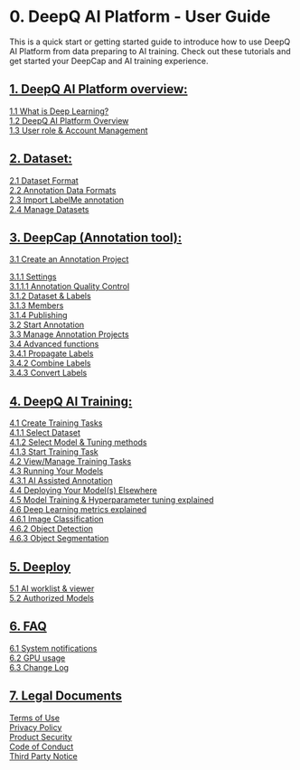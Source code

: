 # 0. DeepQ AI Platform - User Guide

This is a quick start or getting started guide to introduce how to use DeepQ AI Platform from data preparing to AI training. Check out these tutorials and get started your DeepCap and AI training experience.

## [1. DeepQ AI Platform overview:](working-flow-1/)

[1.1 What is Deep Learning?\
](working-flow-1/what-is-deep-learning.md)[1.2 DeepQ AI Platform Overview\
](working-flow-1/deepcap-main-page-introduction.md)[1.3 User role & Account Management](working-flow-1/untitled-1.md)

## [2. Dataset:](dataset/)

[2.1 Dataset Format\
](dataset/upload-dataset.md)[2.2 Annotation Data Formats\
](dataset/annotation-data-formats.md)[2.3 Import LabelMe annotation\
](dataset/import-labelme-annotation.md)[2.4 Manage Datasets](dataset/untitled.md)

## [3. DeepCap (Annotation tool):](working-flow/)

[3.1 Create an Annotation Project](broken-reference/)

[3.1.1 Settings\
](broken-reference/)[3.1.1.1 Annotation Quality Control\
](broken-reference/)[3.1.2 Dataset & Labels\
](broken-reference/)[3.1.3 Members\
](broken-reference/)[3.1.4 Publishing\
](broken-reference/)[3.2 Start Annotation\
](working-flow/start-annotation.md)[3.3 Manage Annotation Projects\
](working-flow/manage-annotation-projects.md)[3.4 Advanced functions](working-flow/advanced-annotation-features.md)\
[3.4.1 Propagate Labels\
](working-flow/advanced-annotation-features.md#3-4-1-propagate-labels)[3.4.2 Combine Labels\
](working-flow/advanced-annotation-features.md#3-4-2-combine-labels)[3.4.3 Convert Labels](working-flow/advanced-annotation-features.md#3-4-3-convert-labels)

## [4. DeepQ AI Training:](account-management/)

[4.1 Create Training Tasks\
](account-management/create-training-tasks/)[4.1.1 Select Dataset\
](account-management/create-training-tasks/1.-select-dataset.md)[4.1.2 Select Model & Tuning methods\
](account-management/create-training-tasks/2.-select-model.md)[4.1.3 Start Training Task\
](account-management/create-training-tasks/3.-start-task.md)[4.2 View/Manage Training Tasks\
](account-management/manage-training-tasks.md)[4.3 Running Your Models\
](account-management/running-your-models/)[4.3.1 AI Assisted Annotation\
](account-management/running-your-models/ai-assisted-annotation.md)[4.4 Deploying Your Model(s) Elsewhere\
](account-management/how-to-test-the-model-on-your-machine.md)[4.5 Model Training & Hyperparameter tuning explained\
](account-management/model-training-and-hyperparameter-tuning-explained.md)[4.6 Deep Learning metrics explained](account-management/deep-learning-metrics-explained/)\
[4.6.1 Image Classification\
](account-management/deep-learning-metrics-explained/multi-class-classification.md)[4.6.2 Object Detection\
](account-management/deep-learning-metrics-explained/object-detection.md)[4.6.3 Object Segmentation](account-management/deep-learning-metrics-explained/object-segmentation.md)

## [5. Deeploy](5.-deeploy)

[5.1 AI worklist & viewer\
](5.-deeploy/5.1-ai-worklist-and-viewer.md)[5.2 Authorized Models](5.-deeploy/5.2-authorized-models.md)

## [6. FAQ](faq/)

[6.1 System notifications\
](faq/ai-training-related-issues.md)[6.2 GPU usage](faq/gpu-usage.md)\
[6.3 Change Log](faq/6.3-change-log)

## [7. Legal Documents](./#7.-legal-documents)

[Terms of Use\
](legal-documents.md#7.1-terms-of-use)[Privacy Policy\
](legal-documents.md#7.2-privacy-policy)[Product Security\
](legal-documents.md#7.3-product-security)[Code of Conduct\
](legal-documents.md#7.4-code-of-conduct)[Third Party Notice](legal-documents.md#7.5-third-party-notice)
